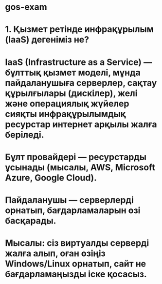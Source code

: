 # gos-exam
# 1. Қызмет ретінде инфрақұрылым (IaaS) дегеніміз не?
# IaaS (Infrastructure as a Service) — бұлттық қызмет моделі, мұнда пайдаланушыға серверлер, сақтау құрылғылары (дискілер), желі және операциялық жүйелер сияқты инфрақұрылымдық ресурстар интернет арқылы жалға беріледі.
# Бұлт провайдері — ресурстарды ұсынады (мысалы, AWS, Microsoft Azure, Google Cloud).
# Пайдаланушы — серверлерді орнатып, бағдарламаларын өзі басқарады.

# Мысалы: сіз виртуалды серверді жалға алып, оған өзіңіз Windows/Linux орнатып, сайт не бағдарламаңызды іске қосасыз.
